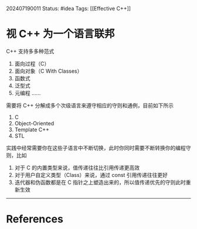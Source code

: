 202407190011
Status: #idea
Tags: [[Effective C++]]
# 视 C++ 为一个语言联邦
C++ 支持多多种范式
1. 面向过程（C）
2. 面向对象（C With Classes）
3. 函数式
4. 泛型式
5. 元编程
......

需要将 C++ 分解成多个次级语言来遵守相应的守则和通例，目前如下所示
1. C
2. Object-Oriented
3. Template C++
4. STL

实践中经常需要你在这些子语言中不断切换，此时你同时需要不断转换你的编程守则，比如
1. 对于 C 的内置类型来说，值传递往往比引用传递更高效
2. 对于用户自定义类型（Class）来说，通过 const 引用传递往往更好
3. 迭代器和伪函数都是在 C 指针之上塑造出来的，所以值传递优先的守则此时重新生效

---
# References